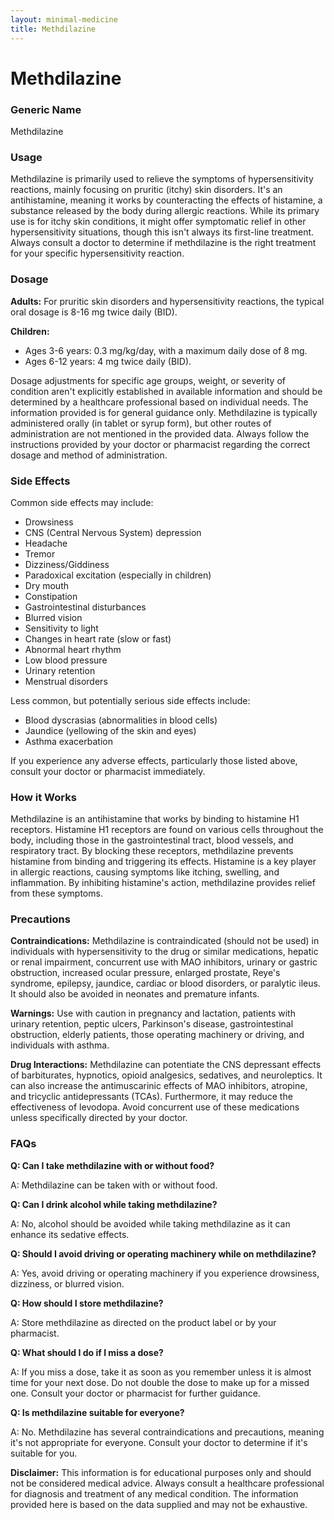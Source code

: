 ```yaml
---
layout: minimal-medicine
title: Methdilazine
---
```


# Methdilazine
### Generic Name
Methdilazine

### Usage
Methdilazine is primarily used to relieve the symptoms of hypersensitivity reactions, mainly focusing on pruritic (itchy) skin disorders.  It's an antihistamine, meaning it works by counteracting the effects of histamine, a substance released by the body during allergic reactions.  While its primary use is for itchy skin conditions, it might offer symptomatic relief in other hypersensitivity situations, though this isn't always its first-line treatment.  Always consult a doctor to determine if methdilazine is the right treatment for your specific hypersensitivity reaction.

### Dosage

**Adults:** For pruritic skin disorders and hypersensitivity reactions, the typical oral dosage is 8-16 mg twice daily (BID).

**Children:**
* Ages 3-6 years: 0.3 mg/kg/day, with a maximum daily dose of 8 mg.
* Ages 6-12 years: 4 mg twice daily (BID).

Dosage adjustments for specific age groups, weight, or severity of condition aren't explicitly established in available information and should be determined by a healthcare professional based on individual needs.  The information provided is for general guidance only.  Methdilazine is typically administered orally (in tablet or syrup form), but other routes of administration are not mentioned in the provided data.  Always follow the instructions provided by your doctor or pharmacist regarding the correct dosage and method of administration.


### Side Effects

Common side effects may include:

* Drowsiness
* CNS (Central Nervous System) depression
* Headache
* Tremor
* Dizziness/Giddiness
* Paradoxical excitation (especially in children)
* Dry mouth
* Constipation
* Gastrointestinal disturbances
* Blurred vision
* Sensitivity to light
* Changes in heart rate (slow or fast)
* Abnormal heart rhythm
* Low blood pressure
* Urinary retention
* Menstrual disorders

Less common, but potentially serious side effects include:

* Blood dyscrasias (abnormalities in blood cells)
* Jaundice (yellowing of the skin and eyes)
* Asthma exacerbation

If you experience any adverse effects, particularly those listed above, consult your doctor or pharmacist immediately.

### How it Works

Methdilazine is an antihistamine that works by binding to histamine H1 receptors.  Histamine H1 receptors are found on various cells throughout the body, including those in the gastrointestinal tract, blood vessels, and respiratory tract. By blocking these receptors, methdilazine prevents histamine from binding and triggering its effects.  Histamine is a key player in allergic reactions, causing symptoms like itching, swelling, and inflammation. By inhibiting histamine's action, methdilazine provides relief from these symptoms.

### Precautions

**Contraindications:** Methdilazine is contraindicated (should not be used) in individuals with hypersensitivity to the drug or similar medications, hepatic or renal impairment, concurrent use with MAO inhibitors, urinary or gastric obstruction, increased ocular pressure, enlarged prostate, Reye's syndrome, epilepsy, jaundice, cardiac or blood disorders, or paralytic ileus.  It should also be avoided in neonates and premature infants.

**Warnings:** Use with caution in pregnancy and lactation, patients with urinary retention, peptic ulcers, Parkinson's disease, gastrointestinal obstruction, elderly patients, those operating machinery or driving, and individuals with asthma.

**Drug Interactions:** Methdilazine can potentiate the CNS depressant effects of barbiturates, hypnotics, opioid analgesics, sedatives, and neuroleptics. It can also increase the antimuscarinic effects of MAO inhibitors, atropine, and tricyclic antidepressants (TCAs).  Furthermore, it may reduce the effectiveness of levodopa.  Avoid concurrent use of these medications unless specifically directed by your doctor.


### FAQs

**Q: Can I take methdilazine with or without food?**

A: Methdilazine can be taken with or without food.

**Q: Can I drink alcohol while taking methdilazine?**

A: No, alcohol should be avoided while taking methdilazine as it can enhance its sedative effects.

**Q: Should I avoid driving or operating machinery while on methdilazine?**

A: Yes, avoid driving or operating machinery if you experience drowsiness, dizziness, or blurred vision.

**Q: How should I store methdilazine?**

A: Store methdilazine as directed on the product label or by your pharmacist.

**Q:  What should I do if I miss a dose?**

A: If you miss a dose, take it as soon as you remember unless it is almost time for your next dose. Do not double the dose to make up for a missed one.  Consult your doctor or pharmacist for further guidance.

**Q: Is methdilazine suitable for everyone?**

A:  No.  Methdilazine has several contraindications and precautions, meaning it's not appropriate for everyone.  Consult your doctor to determine if it's suitable for you.


**Disclaimer:** This information is for educational purposes only and should not be considered medical advice.  Always consult a healthcare professional for diagnosis and treatment of any medical condition.  The information provided here is based on the data supplied and may not be exhaustive.
